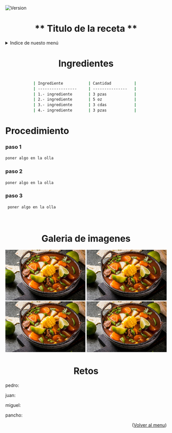 <a name="top"></a>

![Version](https://img.shields.io/badge/version-v1.0.0-ff69b4)

<div align="center">
<h1>** Titulo de la receta **</h1>
</div>


<details>
  <summary>Indice de nuesto menú</summary>
  <ol>
    <li>
      <a href="#ing">Ingredientes</a>
    </li>
    <li>
      <a href="#proc">Procedimiento</a>
      <ul>
          <li>titulo Paso 1</li>
          <li>titulo Paso 2</li>
          <li>titulo Paso 3</li>
      </ul>
    </li>
    <li><a href="#galeria">Galería de imagenes</a></li>
    <li><a href="#retos">Los retos que enfrentamos como equipo :</a>
      <ul>
          <li>Integrante 1</li>
          <li>Integrante 2</li>
          <li>Integrante 3</li>
          <li>Integrante 4</li>
      </ul>
    </li>
  </ol>
</details>




<div align="center">    
<a name="ing"></a>
<h1> Ingredientes </h1>
  
  ```sh
  
| Ingrediente           | Cantidad          | 
| -----------------     | ---------------   | 
| 1.- ingrediente       | 3 pzas            | 
| 2.- ingrediente       | 5 oz              | 
| 3.- ingrediente       | 3 cdas            | 
| 4.- ingrediente       | 3 pzas            | 
 
  
  ```
  
</div>

<div>
   <a name="proc"></a>
 <h1> Procedimiento </h1>
 
 <h3>paso 1</h3>
    
  ```sh
 poner algo en la olla
 
  
  ```
  
 <h3>paso 2</h3>
 
 ```sh
 poner algo en la olla
 
  ```
 <h3>paso 3</h3>

```sh
 poner algo en la olla
 
  
  ```
<div>
  
<div align="center">
<a name="galeria"></a>
<h1>Galeria de imagenes</h1>  
<img  src="images/caldo.jpeg" width="250px"/>
<img  src="images/caldo.jpeg" width="250px"/>
<img  src="images/caldo.jpeg" width="250px"/>  
<img  src="images/caldo.jpeg" width="250px"/>  
</div>

<div align="center">
<a name="retos"></a>
<h1>Retos</h1>  
<div align="left">
  <p>pedro: </p>
  <p>juan: </p>
  <p>miguel: </p>
  <p>pancho: </p> 
</div>
</div>



<p align="right">(<a href="#top">Volver al menu</a>)</p>





